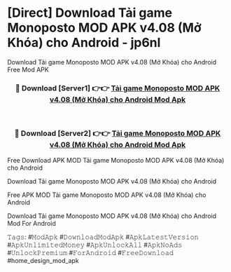 # [Direct] Download Tải game Monoposto MOD APK v4.08 (Mở Khóa) cho Android - jp6nl
Download Tải game Monoposto MOD APK v4.08 (Mở Khóa) cho Android Free Mod APK

<div align="center">
<h3>🔴 Download [Server1] 👉👉 <a href="https://apk-comot.site?title=Tải_game_Monoposto_MOD_APK_v4.08_(Mở_Khóa)_cho_Android">Tải game Monoposto MOD APK v4.08 (Mở Khóa) cho Android Mod Apk</a></h3><br>

<h3>🔴 Download [Server2] 👉👉 <a href="https://apk-comot.site?title=Tải_game_Monoposto_MOD_APK_v4.08_(Mở_Khóa)_cho_Android">Tải game Monoposto MOD APK v4.08 (Mở Khóa) cho Android Mod Apk</a></h3>
</div>


Free Download APK MOD Tải game Monoposto MOD APK v4.08 (Mở Khóa) cho Android

Download Tải game Monoposto MOD APK v4.08 (Mở Khóa) cho Android 

Free APK MOD Tải game Monoposto MOD APK v4.08 (Mở Khóa) cho Android 

Download Tải game Monoposto MOD APK v4.08 (Mở Khóa) cho Android Mod For Android

𝚃𝚊𝚐𝚜: #𝙼𝚘𝚍𝙰𝚙𝚔 #𝙳𝚘𝚠𝚗𝚕𝚘𝚊𝚍𝙼𝚘𝚍𝙰𝚙𝚔 #𝙰𝚙𝚔𝙻𝚊𝚝𝚎𝚜𝚝𝚅𝚎𝚛𝚜𝚒𝚘𝚗 #𝙰𝚙𝚔𝚄𝚗𝚕𝚒𝚖𝚒𝚝𝚎𝚍𝙼𝚘𝚗𝚎𝚢 #𝙰𝚙𝚔𝚄𝚗𝚕𝚘𝚌𝚔𝙰𝚕𝚕 #𝙰𝚙𝚔𝙽𝚘𝙰𝚍𝚜 #𝚄𝚗𝚕𝚘𝚌𝚔𝙿𝚛𝚎𝚖𝚒𝚞𝚖 #𝙵𝚘𝚛𝙰𝚗𝚍𝚛𝚘𝚒𝚍 #𝙵𝚛𝚎𝚎𝙳𝚘𝚠𝚗𝚕𝚘𝚊𝚍 #home_design_mod_apk